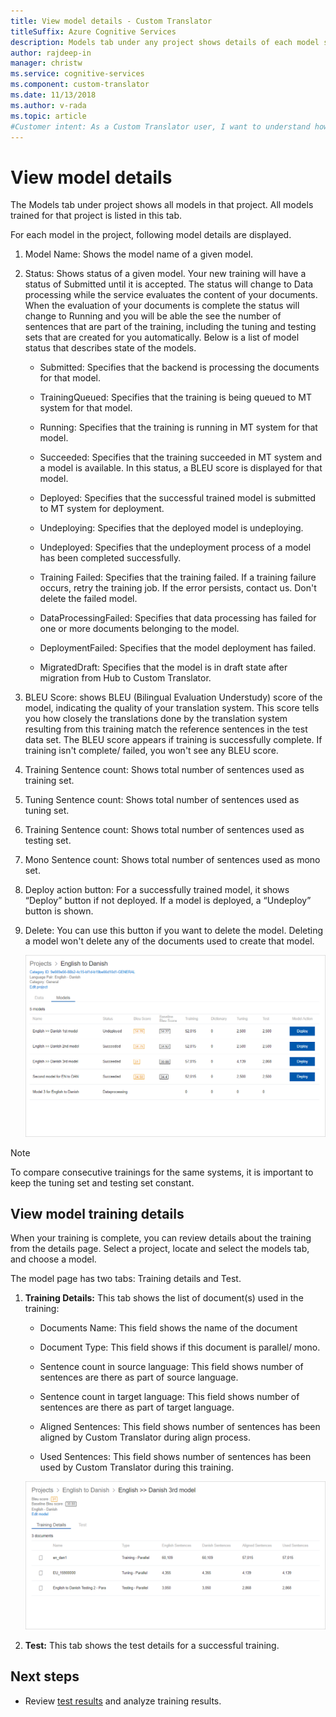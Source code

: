 ```yaml
---
title: View model details - Custom Translator
titleSuffix: Azure Cognitive Services
description: Models tab under any project shows details of each model such as model name, model status, BLEU score, training, tuning, testing sentence count.
author: rajdeep-in
manager: christw
ms.service: cognitive-services
ms.component: custom-translator
ms.date: 11/13/2018
ms.author: v-rada
ms.topic: article
#Customer intent: As a Custom Translator user, I want to understand how to view model details, so that I can review details of each translation model.
---
```


# View model details

The Models tab under project shows all models in that project. All models trained for that project is listed in this tab.

For each model in the project, following model details are displayed.

1.  Model Name: Shows the model name of a given model.

2.  Status: Shows status of a given model. Your new training will have a status
    of Submitted until it is accepted. The status will change to Data processing
    while the service evaluates the content of your documents. When the
    evaluation of your documents is complete the status will change to Running
    and you will be able the see the number of sentences that are part of the
    training, including the tuning and testing sets that are created for you
    automatically. Below is a list of model status that describes state of the models.

    -  Submitted: Specifies that the backend is processing the documents for that model.

    -  TrainingQueued: Specifies that the training is being queued to MT system for that model.

    -  Running: Specifies that the training is running in MT system for that model.

    -  Succeeded: Specifies that the training succeeded in MT system and a model is available. In this status, a BLEU score is displayed for that model.

    -  Deployed: Specifies that the successful trained model is submitted to MT system for deployment.

    -  Undeploying: Specifies that the deployed model is undeploying.

    -  Undeployed: Specifies that the undeployment process of a model has been completed successfully.

    -  Training Failed: Specifies that the training failed. If a training failure occurs, retry the training job. If the error persists, contact us. Don't delete the failed model.

    - DataProcessingFailed: Specifies that data processing has failed for one or more documents belonging to the model.

    - DeploymentFailed: Specifies that the model deployment has failed.

    - MigratedDraft: Specifies that the model is in draft state after migration from Hub to Custom Translator.

4.  BLEU Score: shows BLEU (Bilingual Evaluation Understudy) score of the model,
    indicating the quality of your translation system. This score tells you how
    closely the translations done by the translation system resulting from this
    training match the reference sentences in the test data set. The BLEU score appears if training is successfully complete. If training isn't complete/ failed, you won't see any BLEU score.

5.  Training Sentence count: Shows total number of sentences used as training
    set.

6.  Tuning Sentence count: Shows total number of sentences used as tuning set.

7.  Training Sentence count: Shows total number of sentences used as testing
    set.

8.  Mono Sentence count: Shows total number of sentences used as mono set.

9.  Deploy action button: For a successfully trained model, it shows “Deploy”
    button if not deployed. If a model is deployed, a “Undeploy”
    button is shown.

10. Delete: You can use this button if you want to delete the model. Deleting a
    model won't delete any of the documents used to create that model.

    ![View model details](media/how-to/how-to-view-model-details.png)

>[!Note]
>To compare consecutive trainings for the same systems, it is important to keep the tuning set and testing set constant.

## View model training details

When your training is complete, you can review details about the training from the details page. Select a project, locate and select the models tab, and choose a model.

The model page has two tabs: Training details and Test.

1.  **Training Details:** This tab shows the list of document(s) used in the training:

    -  Documents Name: This field shows the name of the document

    -  Document Type: This field shows if this document is parallel/ mono.

    -  Sentence count in source language: This field shows number of sentences are there as part of source language.

    -  Sentence count in target language: This field shows number of sentences are there as part of target language.

    -  Aligned Sentences: This field shows number of sentences has been aligned by Custom Translator during align process.

    -  Used Sentences: This field shows number of sentences has been used by Custom Translator during this training.

    ![Model training details](media/how-to/how-to-model-training-details.png)

2.  **Test:** This tab shows the test details for a successful training.

## Next steps

- Review [test results](how-to-view-system-test-results.md) and analyze training results.

